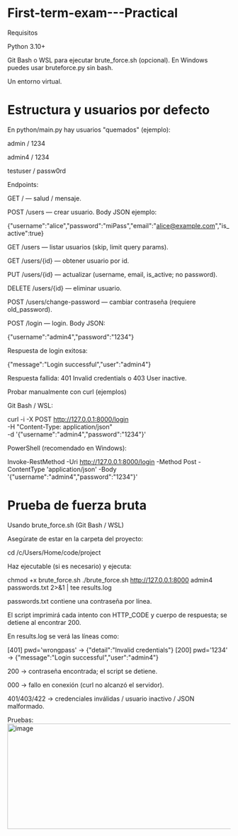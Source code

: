 # First-term-exam---Practical
Requisitos

Python 3.10+

Git Bash o WSL para ejecutar brute_force.sh (opcional).
En Windows puedes usar bruteforce.py sin bash.

Un entorno virtual.

# Estructura y usuarios por defecto

En python/main.py hay usuarios "quemados" (ejemplo):

admin / 1234

admin4 / 1234

testuser / passw0rd

Endpoints:

GET / — salud / mensaje.

POST /users — crear usuario. Body JSON ejemplo:

{"username":"alice","password":"miPass","email":"alice@example.com","is_active":true}


GET /users — listar usuarios (skip, limit query params).

GET /users/{id} — obtener usuario por id.

PUT /users/{id} — actualizar (username, email, is_active; no password).

DELETE /users/{id} — eliminar usuario.

POST /users/change-password — cambiar contraseña (requiere old_password).

POST /login — login. Body JSON:

{"username":"admin4","password":"1234"}


Respuesta de login exitosa:

{"message":"Login successful","user":"admin4"}


Respuesta fallida: 401 Invalid credentials o 403 User inactive.

Probar manualmente con curl (ejemplos)

Git Bash / WSL:

curl -i -X POST http://127.0.0.1:8000/login \
  -H "Content-Type: application/json" \
  -d '{"username":"admin4","password":"1234"}'


PowerShell (recomendado en Windows):

Invoke-RestMethod -Uri http://127.0.0.1:8000/login -Method Post -ContentType 'application/json' -Body '{"username":"admin4","password":"1234"}'

# Prueba de fuerza bruta
Usando brute_force.sh (Git Bash / WSL)

Asegúrate de estar en la carpeta del proyecto:

cd /c/Users/Home/code/project


Haz ejecutable (si es necesario) y ejecuta:

chmod +x brute_force.sh
./brute_force.sh http://127.0.0.1:8000 admin4 passwords.txt 2>&1 | tee results.log


passwords.txt contiene una contraseña por línea.

El script imprimirá cada intento con HTTP_CODE y cuerpo de respuesta; se detiene al encontrar 200.

En results.log se verá las líneas como:

[401] pwd='wrongpass' -> {"detail":"Invalid credentials"}
[200] pwd='1234' -> {"message":"Login successful","user":"admin4"}


200 → contraseña encontrada; el script se detiene.

000 → fallo en conexión (curl no alcanzó el servidor).

401/403/422 → credenciales inválidas / usuario inactivo / JSON malformado.


Pruebas:
<img width="739" height="238" alt="image" src="https://github.com/user-attachments/assets/22169985-a956-4c3e-b833-692d1b9008b4" />
